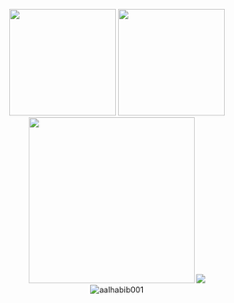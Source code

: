 <p align="center">
  <img src="https://github-readme-stats.vercel.app/api/wakatime?username=norictech&layout=compact" height="191"/>
  <img src="https://github-readme-stats.vercel.app/api/top-langs/?username=ryihan&theme=default&langs_count=6&layout=compact" height="191"/>
  <img alt="" src="https://activity-graph.herokuapp.com/graph?username=nor1c&bg_color=f5f5f5&color=333333&line=ffa1ff&point=c431c4&hide_border=true&area=true" height="297" />
  <img src="https://spotify-github-profile.vercel.app/api/view?uid=45yc0u5bhjldoswyfev2db2lb&cover_image=true&theme=natemoo-re">
  <br>
  <img src="https://komarev.com/ghpvc/?username=nor1c&label=Profile%20views&color=0e75b6&style=flat" alt="aalhabib001" />
</p>
